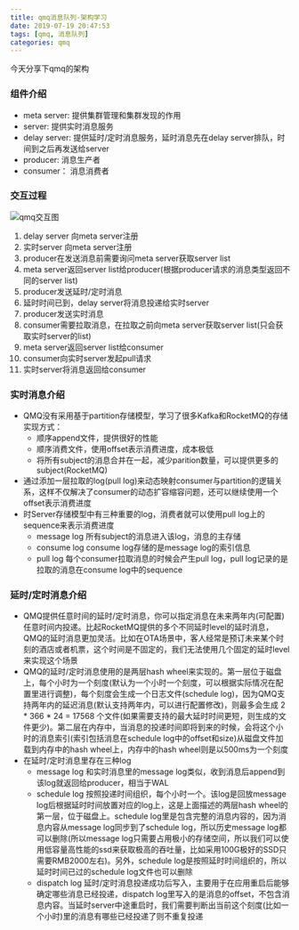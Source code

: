```yaml
---
title: qmq消息队列-架构学习
date: 2019-07-19 20:47:53
tags: [qmq, 消息队列]
categories: qmq
---
```

今天分享下qmq的架构

### 组件介绍
- meta server: 提供集群管理和集群发现的作用
- server: 提供实时消息服务
- delay server: 提供延时/定时消息服务，延时消息先在delay server排队，时间到之后再发送给server
- producer: 消息生产者
- consumer： 消息消费者

### 交互过程
![qmq交互图](/images/qmq_jg.png)
1. delay server 向meta server注册
2. 实时server 向meta server注册
3. producer在发送消息前需要询问meta server获取server list
4. meta server返回server list给producer(根据producer请求的消息类型返回不同的server list)
5. producer发送延时/定时消息
6. 延时时间已到，delay server将消息投递给实时server
7. producer发送实时消息
8. consumer需要拉取消息，在拉取之前向meta server获取server list(只会获取实时server的list)
9. meta server返回server list给consumer
10. consumer向实时server发起pull请求
11. 实时server将消息返回给consumer

### 实时消息介绍
- QMQ没有采用基于partition存储模型，学习了很多Kafka和RocketMQ的存储实现方式：
  - 顺序append文件，提供很好的性能
  - 顺序消费文件，使用offset表示消费进度，成本极低
  - 将所有subject的消息合并在一起，减少parition数量，可以提供更多的subject(RocketMQ)
- 通过添加一层拉取的log(pull log)来动态映射consumer与partition的逻辑关系，这样不仅解决了consumer的动态扩容缩容问题，还可以继续使用一个offset表示消费进度
- 时Server存储模型中有三种重要的log，消费者就可以使用pull log上的sequence来表示消费进度
  - message log 所有subject的消息进入该log，消息的主存储
  - consume log consume log存储的是message log的索引信息
  - pull log 每个consumer拉取消息的时候会产生pull log，pull log记录的是拉取的消息在consume log中的sequence

### 延时/定时消息介绍
- QMQ提供任意时间的延时/定时消息，你可以指定消息在未来两年内(可配置)任意时间内投递。比起RocketMQ提供的多个不同延时level的延时消息，QMQ的延时消息更加灵活。比如在OTA场景中，客人经常是预订未来某个时刻的酒店或者机票，这个时间是不固定的，我们无法使用几个固定的延时level来实现这个场景
- QMQ的延时/定时消息使用的是两层hash wheel来实现的。第一层位于磁盘上，每个小时为一个刻度(默认为一个小时一个刻度，可以根据实际情况在配置里进行调整)，每个刻度会生成一个日志文件(schedule log)，因为QMQ支持两年内的延迟消息(默认支持两年内，可以进行配置修改)，则最多会生成 2 * 366 * 24 = 17568 个文件(如果需要支持的最大延时时间更短，则生成的文件更少)。第二层在内存中，当消息的投递时间即将到来的时候，会将这个小时的消息索引(索引包括消息在schedule log中的offset和size)从磁盘文件加载到内存中的hash wheel上，内存中的hash wheel则是以500ms为一个刻度
- 在延时/定时消息里存在三种log
  - message log 和实时消息里的message log类似，收到消息后append到该log就返回给producer，相当于WAL
  - schedule log 按照投递时间组织，每个小时一个。该log是回放message log后根据延时时间放置对应的log上，这是上面描述的两层hash wheel的第一层，位于磁盘上。schedule log里是包含完整的消息内容的，因为消息内容从message log同步到了schedule log，所以历史message log都可以删除(所以message log只需要占用极小的存储空间，所以我们可以使用低容量高性能的ssd来获取极高的吞吐量，比如采用100G极好的SSD只需要RMB2000左右)。另外，schedule log是按照延时时间组织的，所以延时时间已过的schedule log文件也可以删除
  - dispatch log 延时/定时消息投递成功后写入，主要用于在应用重启后能够确定哪些消息已经投递，dispatch log里写入的是消息的offset，不包含消息内容。当延时server中途重启时，我们需要判断出当前这个刻度(比如一个小时)里的消息有哪些已经投递了则不重复投递

